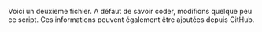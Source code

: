 Voici un deuxieme fichier.
A défaut de savoir coder, modifions quelque peu ce script.
Ces informations peuvent également être ajoutées depuis GitHub.
